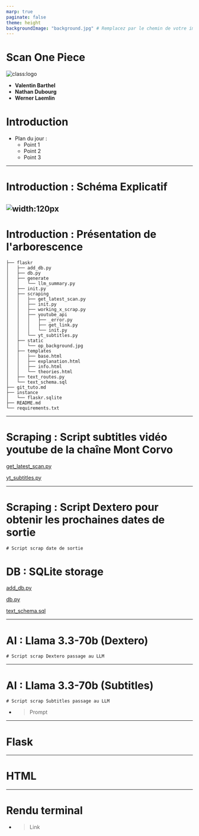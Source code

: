```yaml
---
marp: true
paginate: false
theme: height 
backgroundImage: "background.jpg" # Remplacez par le chemin de votre image d'arrière-plan si nécessaire
---
```


# **Scan One Piece**

![class:logo](LogoFac.png)


- **Valentin Barthel**  
- **Nathan Dubourg**  
- **Werner Laemlin**

# Introduction
- Plan du jour :
  - Point 1
  - Point 2
  - Point 3

---
# Introduction : Schéma Explicatif
![width:120px](Schema.png)
---
# Introduction : Présentation de l'arborescence

```
├── flaskr
│   ├── add_db.py
│   ├── db.py
│   ├── generate
│   │   └── llm_summary.py
│   ├── init.py
│   ├── scraping
│   │   ├── get_latest_scan.py
│   │   ├── init.py
│   │   ├── working_x_scrap.py
│   │   ├── youtube_api
│   │   │   ├── _error.py
│   │   │   ├── get_link.py
│   │   │   └── init.py
│   │   └── yt_subtitles.py
│   ├── static
│   │   └── op_background.jpg
│   ├── templates
│   │   ├── base.html
│   │   ├── explanation.html
│   │   ├── info.html
│   │   └── theories.html
│   ├── text_routes.py
│   └── text_schema.sql
├── git_tuto.md
├── instance
│   └── flaskr.sqlite
├── README.md
└── requirements.txt
```
---
# Scraping : Script subtitles vidéo youtube de la chaîne Mont Corvo

[get_latest_scan.py](https://github.com/wlemalin/one_piece_scan/blob/main/flaskr/scraping/get_latest_scan.py)

[yt_subtitles.py](https://github.com/wlemalin/one_piece_scan/blob/main/flaskr/scraping/yt_subtitles.py)

---
# Scraping : Script Dextero pour obtenir les prochaines dates de sortie
```
# Script scrap date de sortie
```
# DB : SQLite storage

[add_db.py](https://github.com/wlemalin/one_piece_scan/blob/main/flaskr/add_db.py)

[db.py](https://github.com/wlemalin/one_piece_scan/blob/main/flaskr/db.py)

[text_schema.sql](https://github.com/wlemalin/one_piece_scan/blob/main/flaskr/text_schema.sql)

---
# AI : Llama 3.3-70b (Dextero)
```
# Script scrap Dextero passage au LLM
```
---
# AI : Llama 3.3-70b (Subtitles)
```
# Script scrap Subtitles passage au LLM
```
- > Prompt

---
# Flask

---
# HTML

---
# Rendu terminal
- > Link
